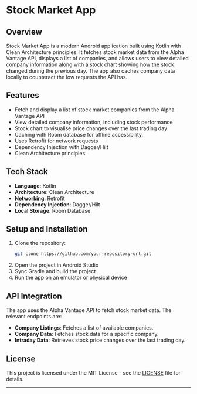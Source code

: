 # Stock Market App

## Overview
Stock Market App is a modern Android application built using Kotlin with Clean Architecture principles. 
It fetches stock market data from the Alpha Vantage API, displays a list of companies, and allows users to view detailed company information along with a stock chart showing how the stock changed during the previous day. 
The app also caches company data locally to counteract the low requests the API has.

## Features
- Fetch and display a list of stock market companies from the Alpha Vantage API
- View detailed company information, including stock performance
- Stock chart to visualise price changes over the last trading day
- Caching with Room database for offline accessibility.
- Uses Retrofit for network requests
- Dependency Injection with Dagger/Hilt
- Clean Architecture principles

## Tech Stack
- **Language**: Kotlin
- **Architecture**: Clean Architecture
- **Networking**: Retrofit
- **Dependency Injection**: Dagger/Hilt
- **Local Storage**: Room Database

## Setup and Installation
1. Clone the repository:
   ```sh
   git clone https://github.com/your-repository-url.git
   ```
2. Open the project in Android Studio
3. Sync Gradle and build the project
4. Run the app on an emulator or physical device

## API Integration
The app uses the Alpha Vantage API to fetch stock market data. The relevant endpoints are:
- **Company Listings**: Fetches a list of available companies.
- **Company Data**: Fetches stock data for a specific company.
- **Intraday Data**: Retrieves stock price changes over the last trading day.

## License
This project is licensed under the MIT License - see the [LICENSE](LICENSE) file for details.

---

